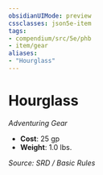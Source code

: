 ```yaml
---
obsidianUIMode: preview
cssclasses: json5e-item
tags:
- compendium/src/5e/phb
- item/gear
aliases: 
- "Hourglass"
---
```

# Hourglass
*Adventuring Gear*  

- **Cost**: 25 gp
- **Weight**: 1.0 lbs.

*Source: SRD / Basic Rules*